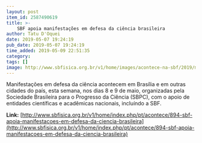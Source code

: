 ```yaml
---
layout: post
item_id: 2587490619
title: >-
    SBF apoia manifestações em defesa da ciência brasileira
author: Tatu D'Oquei
date: 2019-05-07 19:24:19
pub_date: 2019-05-07 19:24:19
time_added: 2019-05-09 22:51:35
category: 
tags: []
image: http://www.sbfisica.org.br/v1/home/images/acontece-na-sbf/2019/maio/acontece-2019-05-07.jpg
---
```


Manifestações em defesa da ciência acontecem em Brasília e em outras cidades do país, esta semana, nos dias 8 e 9 de maio, organizadas pela Sociedade Brasileira para o Progresso da Ciência (SBPC), com o apoio de entidades científicas e acadêmicas nacionais, incluíndo a SBF.

**Link:** [http://www.sbfisica.org.br/v1/home/index.php/pt/acontece/894-sbf-apoia-manifestacoes-em-defesa-da-ciencia-brasileira](http://www.sbfisica.org.br/v1/home/index.php/pt/acontece/894-sbf-apoia-manifestacoes-em-defesa-da-ciencia-brasileira)

